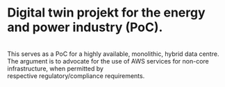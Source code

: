 # Digital twin projekt for the energy and power industry (PoC). 
<br> This serves as a PoC for a highly available, monolithic, hybrid data centre.
<br>The argument is to advocate for the use of AWS services for non-core infrastructure, when permitted by 
<br>respective regulatory/compliance requirements.
<br>
